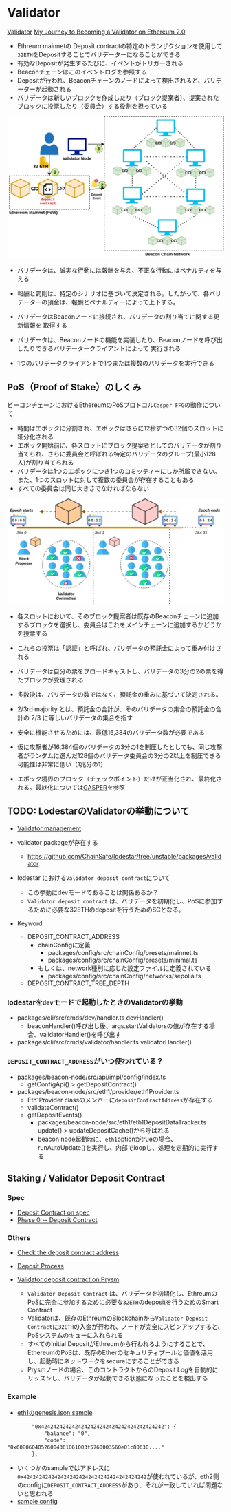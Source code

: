 # Validator
[Validator](https://ethereum.org/en/developers/docs/consensus-mechanisms/pos/#validators)
[My Journey to Becoming a Validator on Ethereum 2.0](https://consensys.net/blog/blockchain-explained/my-journey-to-becoming-a-validator-on-ethereum-2-0/)

- Ethreum mainnetの Deposit contractの特定のトランザクションを使用して`32ETH`をDepositすることでバリデーターになることができる
- 有効なDepositが発生するたびに、イベントがトリガーされる
- Beaconチェーンはこのイベントログを参照する
- Depositが行われ、Beaconチェーンのノードによって検出されると、バリデーターが起動される
- バリデータは新しいブロックを作成したり（ブロック提案者）、提案されたブロックに投票したり（委員会）する役割を担っている

![eth2 validator](https://raw.githubusercontent.com/hiromaily/documents/main/images/eth2_validator.webp "eth2 validator")

- バリデータは、誠実な行動には報酬を与え、不正な行動にはペナルティを与える
- 報酬と罰則は、特定のシナリオに基づいて決定される。したがって、各バリデーターの預金は、報酬とペナルティーによって上下する。

- バリデータはBeaconノードに接続され、バリデータの割り当てに関する更新情報を 取得する
- バリデータは、Beaconノードの機能を実装したり、Beaconノードを呼び出したりできるバリデータークライアントによって 実行される
- 1つのバリデータクライアントで1つまたは複数のバリデータを実行できる

## PoS（Proof of Stake）のしくみ
ビーコンチェーンにおけるEthereumのPoSプロトコル`Casper FFG`の動作について

- 時間はエポックに分割され、エポックはさらに12秒ずつの32個のスロットに細分化される
- エポック開始前に、各スロットにブロック提案者としてのバリデータが割り当てられ、さらに委員会と呼ばれる特定のバリデータのグループ(最小128人)が割り当てられる
- バリデータは1つのエポックにつき1つのコミッティーにしか所属できない。また、1つのスロットに対して複数の委員会が存在することもある
- すべての委員会は同じ大きさでなければならない

![eth2 validator](https://raw.githubusercontent.com/hiromaily/documents/main/images/eth2_validator2.webp "eth2 validator")

- 各スロットにおいて、そのブロック提案者は既存のBeaconチェーンに追加するブロックを選択し、委員会はこれをメインチェーンに追加するかどうかを投票する
- これらの投票は「認証」と呼ばれ、バリデータの預託金によって重み付けされる
- バリデータは自分の票をブロードキャストし、バリデータの3分の2の票を得たブロックが受理される

- 多数決は、バリデータの数ではなく、預託金の重みに基づいて決定される。
- 2/3rd majority とは、預託金の合計が、そのバリデータの集合の預託金の合計の 2/3 に等しいバリデータの集合を指す
- 安全に機能させるためには、最低16,384のバリデータ数が必要である
- 仮に攻撃者が16,384個のバリデータの3分の1を制圧したとしても、同じ攻撃者がランダムに選んだ128個のバリデータ委員会の3分の2以上を制圧できる可能性は非常に低い（1兆分の1）
- エポック境界のブロック（チェックポイント）だけが正当化され、最終化される。最終化については[GASPER](https://ethereum.org/en/developers/docs/consensus-mechanisms/pos/gasper/)を参照

## TODO: LodestarのValidatorの挙動について
- [Validator management](https://chainsafe.github.io/lodestar/usage/validator-management/)
- validator packageが存在する
  - https://github.com/ChainSafe/lodestar/tree/unstable/packages/validator
- lodestar における`Validator deposit contract`について
  - この挙動にdevモードであることは関係あるか？
  - `Validator deposit contract` は、バリデータを初期化し、PoSに参加するために必要な32ETHのdepositを行うためのSCとなる。


- Keyword
  - DEPOSIT_CONTRACT_ADDRESS
    - chainConfigに定義
      - packages/config/src/chainConfig/presets/mainnet.ts
      - packages/config/src/chainConfig/presets/minimal.ts
    - もしくは、network種別に応じた設定ファイルに定義されている
      - packages/config/src/chainConfig/networks/sepolia.ts
  - DEPOSIT_CONTRACT_TREE_DEPTH

### lodestarを`dev`モードで起動したときのValidatorの挙動
- packages/cli/src/cmds/dev/handler.ts devHandler()
  - beaconHandler()呼び出し後、args.startValidatorsの値が存在する場合、validatorHandler()を呼び出す
- packages/cli/src/cmds/validator/handler.ts validatorHandler()


### `DEPOSIT_CONTRACT_ADDRESS`がいつ使われている？
- packages/beacon-node/src/api/impl/config/index.ts
  - getConfigApi() > getDepositContract()
- packages/beacon-node/src/eth1/provider/eth1Provider.ts
  - Eth1Provider classのメンバーに`depositContractAddress`が存在する
  - validateContract()
  - getDepositEvents()
    - packages/beacon-node/src/eth1/eth1DepositDataTracker.ts update() > updateDepositCache()から呼ばれる
    - beacon node起動時に、`eth1`optionがtrueの場合、runAutoUpdate()を実行し、内部でloopし、処理を定期的に実行する

## Staking / Validator Deposit Contract
### Spec
- [Deposit Contract on spec](https://github.com/ethereum/consensus-specs/tree/dev/solidity_deposit_contract)
- [Phase 0 -- Deposit Contract](https://github.com/ethereum/consensus-specs/blob/dev/specs/phase0/deposit-contract.md)

### Others
- [Check the deposit contract address](https://ethereum.org/en/staking/deposit-contract/)
- [Deposit Process](https://kb.beaconcha.in/ethereum-2.0-depositing)
- [Validator deposit contract on Prysm](https://docs.prylabs.network/docs/how-prysm-works/validator-deposit-contract)

  - `Validator Deposit Contract` は、バリデータを初期化し、EthreumのPoSに完全に参加するために必要な`32ETH`のdepositを行うためのSmart Contract
  - Validatorは、既存のEthreumのBlockchainから`Validator Deposit Contract`に`32ETH`の入金が行われ、ノードが完全にスピンアップすると、PoSシステムのキューに入れられる
  - すべてのInitial DepositがEthreumから行われるようにすることで、EthereumのPoSは、既存のEtherのセキュリティプールと価値を活用し、起動時にネットワークをsecureにすることができる
  - Prysmノードの場合、このコントラクトからのDeposit Logを自動的にリッスンし、バリデータが起動できる状態になったことを検出する

### Example
- [eth1のgenesis.json sample](https://github.com/rauljordan/eth-pos-devnet/blob/master/execution/genesis.json#L32-L35)
```
		"0x4242424242424242424242424242424242424242": {
			"balance": "0",
			"code": "0x60806040526004361061003f5760003560e01c80630...."
		},
```
- いくつかのsampleではアドレスに`0x4242424242424242424242424242424242424242`が使われているが、eth2側のconfigに`DEPOSIT_CONTRACT_ADDRESS`があり、それが一致していれば問題ないと思われる
- [sample config](https://notes.ethereum.org/@protolambda/merge-devnet-setup-guide#Eth2-config-template)